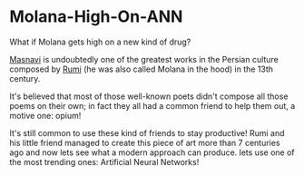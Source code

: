 # Molana-High-On-ANN
What if Molana gets high on a new kind of drug?

[Masnavi](https://en.wikipedia.org/wiki/Masnavi) is undoubtedly one of the greatest works in the Persian culture composed by [Rumi](https://en.wikipedia.org/wiki/Rumi) (he was also called Molana in the hood) in the 13th century.

It's believed that most of those well-known poets didn't compose all those poems on their own; in fact they all had a common friend to help them out, a motive one: opium!

It's still common to use these kind of friends to stay productive! Rumi and his little friend managed to create this piece of art more than 7 centuries ago and now lets see what a modern approach can produce. lets use one of the most trending ones: Artificial Neural Networks!
